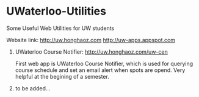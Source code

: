 UWaterloo-Utilities
===================

Some Useful Web Utilities for UW students

Website link:
<http://uw.honghaoz.com>      <http://uw-apps.appspot.com>

1. UWaterloo Course Notifier: <http://uw.honghaoz.com/uw-cen>

   First web app is UWaterloo Course Notifier, which is used for querying course schedule and set an email alert when spots are opend. Very helpful at the begining of a semester.
   
2. to be added...
